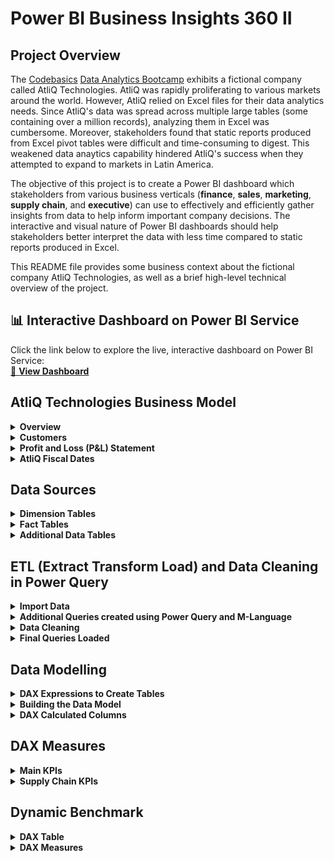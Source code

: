# Power BI Business Insights 360 II

## Project Overview
The [Codebasics](https://codebasics.io/) [Data Analytics Bootcamp](https://codebasics.io/bootcamps/data-analytics-bootcamp-with-practical-job-assistance) exhibits a fictional company called AtliQ Technologies. AtliQ was rapidly proliferating to various markets around the world. However, AtliQ relied on Excel files for their data analytics needs. Since AtliQ's data was spread across multiple large tables (some containing over a million records), analyzing them in Excel was cumbersome. Moreover, stakeholders found that static reports produced from Excel pivot tables were difficult and time-consuming to digest. This weakened data anaytics capability hindered AtliQ's success when they attempted to expand to markets in Latin America.

The objective of this project is to create a Power BI dashboard which stakeholders from various business verticals (**finance**, **sales**, **marketing**, **supply chain**, and **executive**) can use to effectively and efficiently gather insights from data to help inform important company decisions. The interactive and visual nature of Power BI dashboards should help stakeholders better interpret the data with less time compared to static reports produced in Excel.

This README file provides some business context about the fictional company AtliQ Technologies, as well as a brief high-level technical overview of the project.


## 📊 Interactive Dashboard on Power BI Service
Click the link below to explore the live, interactive dashboard on Power BI Service:<br>
[🔗 **View Dashboard**](https://app.powerbi.com/view?r=eyJrIjoiN2JkNjFkYWEtZGJjNi00MTAwLTg4NjEtOTAyMjFjZmM4ZGZlIiwidCI6ImM2ZTU0OWIzLTVmNDUtNDAzMi1hYWU5LWQ0MjQ0ZGM1YjJjNCJ9&pageName=c560809d0bd55033207c)
<br>



## AtliQ Technologies Business Model

<details>
  <summary><b>Overview</b></summary>

AtliQ manufactures computer hardware **products** (e.g., mouse, keyboard, printer, monitor) and then sells them to various **customers** which are stores such as Amazon and Best Buy. Hence, AtliQ's customers are in the form of <ins>store businesses</ins> (e.g., Amazon, Best Buy) and should not be confused with customers in the form of people (i.e., the people purchasing products from Amazon or Best Buy).

</details>

<details>
  <summary><b>Customers</b></summary>

AtliQ's customers are categorized into two different **platforms**:
1. Brick & Motar
   * stores that have physical location(s)
2. E-Commerce
   * stores which only sell products online

AtliQ's customers are categorized into three different **channels**:
1. Retailer
   * Stores not owned by AtliQ (e.g. Amazon, Best Buy)
3. Direct
   * Stores owned by AtliQ. These are AltiQ Exclusive and AtliQ E-Store.
5. Distributor
   * Some markets have laws/regulations which only allow AtliQ to sell products to a distributor type customer within that market. AtliQ sells products to the distributor; the distributor then sells the products to various stores within that market.

</details>

<details>
  <summary><b>Profit and Loss (P&L) Statement</b></summary>

This simplified P&L statement should give a better understanding of AtliQ's business model. In this example, the P&L values are derived from one sale transaction of one product being sold to one customer.
| P&L Line Item | Description | P&L Value Formula | P&L Value Calculation | Final P&L Value |
| :- | :- | :- | :- | -: |
| Gross Price |  The base price of a product | not applicable | `not applicable` | `$50.00` |
| Pre-Invoice Deduction | For every fiscal year, the sales team determines a<br>pre-invoice deduction percentage for each<br><ins>specific customer</ins>. The pre-invoice deduction<br>percentage is based on AtliQ's relationship and<br>experience with the customer. The pre-invoice<br>deduction is applied to the gross price of the<br>product before it is billed to the customer. In this<br>example, the customer receives a pre-invoice<br>deduction of 10% of gross price. | (Gross Price $) *<br> (Pre&nbsp;Invoice&nbsp;Deduction&nbsp;%) | `$50.00` *<br>`0.10` | `$5.00` |
| Net Invoice Sales | The amount of money that is billed to the<br>customer to obtain the product, after<br>pre-invoice deductions are subtracted<br>from gross price. | (Gross Price $) -<br>(Pre&nbsp;Invoice Deduction $) | `$50.00` -<br>`$5.00` | `$45.00` |
| Post-Invoice Deudctions | For&nbsp;each&nbsp;calendar&nbsp;month,&nbsp;the&nbsp;sales&nbsp;team<br>determines&nbsp;a&nbsp;post-invoice&nbsp;deduction&nbsp;percentage<br>based&nbsp;on&nbsp;a&nbsp;<ins>specific&nbsp;customer&nbsp;and&nbsp;product</ins>.&nbsp;For<br>example,&nbsp;if&nbsp;AtliQ&nbsp;sells&nbsp;a&nbsp;product&nbsp;to&nbsp;a&nbsp;customer<br>and&nbsp;that&nbsp;customer&nbsp;agrees&nbsp;to&nbsp;display&nbsp;the&nbsp;product&nbsp;at<br>a&nbsp;prime&nbsp;location&nbsp;within&nbsp;the&nbsp;store&nbsp;during&nbsp;a<br>specific&nbsp;calendar&nbsp;month,&nbsp;AtliQ&nbsp;may&nbsp;pay&nbsp;that<br>customer&nbsp;a&nbsp;post-invoice&nbsp;deduction.&nbsp;AtliQ&nbsp;pays&nbsp;a<br>post-invoice&nbsp;deduction&nbsp;amount&nbsp;as&nbsp;a&nbsp;rebate&nbsp;to&nbsp;the<br>customer&nbsp;after&nbsp;net&nbsp;invoice&nbsp;sales.&nbsp;In&nbsp;this&nbsp;example,<br>the&nbsp;customer&nbsp;receives&nbsp;a&nbsp;post-invoice&nbsp;deduction&nbsp;of<br>20%&nbsp;of&nbsp;net&nbsp;invoice&nbsp;sales. | (Net Invoice Sales $) *<br>(Post-Invoice Deduction %) | `$45.00` *<br>`0.20` | `$9.00` |
| Net Sales | Revenue | (Net Invoice Sales $) -<br>(Post-Invoice Deudctions $) | `$45.00` -<br>`$9.00` | `$36.00` |
| Cost of Goods Sold (COGS) | Expenses AtliQ incurs such as manufacturing<br>products, shipping products, and storing products<br>in warehouses. | (Manufacturing Cost $) +<br>(Freight Cost $) +<br>(Other COGS $) | `not applicable` | `$16.00` |
| Gross Margin | AtliQ's Profit after deducing COGS from Net Sales. | (Net Sales $) -<br>(COGS $) | `$36.00` -<br>`$16.00` | `$20.00` |
| Operational Expenses | Expenses AtliQ incurs from activities such as<br>advertising and promotions of products<br>performed by the marketing team. | (Ads & Promotions $) +<br>(Other&nbsp;Operational&nbsp;Expense&nbsp;$) | `not applicable` | `$15.00` |
| Net Profit | AtliQ's Profit after deducting operational expenses<br>from gross margin. | (Gross Margin $) -<br>(Operational Expenses $) | `$20.00` -<br>`$15.00` | `$5.00` |

</details>


<details>
  <summary><b>AtliQ Fiscal Dates</b></summary>

AtliQ's fiscal year begins in September and ends in August the following year. The example below shows AtliQ's fiscal dates for fiscal year 2021 compared to calendar dates.
| 	Calendar Month and Year	 | 	AtliQ Fiscal Year	 | 	AtliQ Fiscal Month Number | 	AtliQ Fiscal Quarter	 |
| 	-:	 | 	-:	 | 	-:	 | 	-:	 |
| 	September 2020	 | 	2021	 | 	1	 | 	Q1	 |
| 	October 2020	 | 	2021	 | 	2	 | 	Q1	 |
| 	November 2020	 | 	2021	 | 	3	 | 	Q1	 |
| 	December 2020	 | 	2021	 | 	4	 | 	Q2	 |
| 	January 2021	 | 	2021	 | 	5	 | 	Q2	 |
| 	February 2021	 | 	2021	 | 	6	 | 	Q2	 |
| 	March 2021	 | 	2021	 | 	7	 | 	Q3	 |
| 	April 2021	 | 	2021	 | 	8	 | 	Q3	 |
| 	May 2021	 | 	2021	 | 	9	 | 	Q3	 |
| 	June 2021	 | 	2021	 | 	10	 | 	Q4	 |
| 	July 2021	 | 	2021	 | 	11	 | 	Q4	 |
| 	August 2021	 | 	2021	 | 	12	 | 	Q4	 |

</details>




## Data Sources

<details>
  <summary><b>Dimension Tables</b></summary>

AtliQ's data engineers prepared various dimension tables and stored them in a MySQL database schema. Sample records from each dimension table are provided below.

**dim_market**
| market | sub_zone | region |
| :- | :- | :- |
| Japan | ROA | APAC |
| Sweden | NE | EU |
| Brazil | LATAM | LATAM |

Notes:
* `market` is a primary key field.

**dim_customer**
| customer_code | customer         | market       | platform        | channel    |
|:--------------|:-----------------|:-------------|:-----------------|:-----------|
| 90022081      | Amazon           | USA          | E-Commerce       | Retailer   |
| 90023023      | Amazon           | Canada       | E-Commerce       | Retailer   |
| 90004067      | Amazon           | Japan        | E-Commerce       | Retailer   |
| 90022082      | Amazon           | USA          | E-Commerce       | Retailer   |
| 90023030      | Amazon           | Canada       | E-Commerce       | Retailer   |
| 90004068      | Amazon           | Japan        | E-Commerce       | Retailer   |
| 90006156      | Amazon           | Philiphines  | E-Commerce       | Retailer   |
| 90007197      | Amazon           | South Korea  | E-Commerce       | Retailer   |
| 70022085      | Atliq e Store    | USA          | E-Commerce       | Direct     |
| 70023032      | Atliq e Store    | Canada       | E-Commerce       | Direct     |
| 70004070      | Atliq e Store    | Japan        | E-Commerce       | Direct     |
| 70006158      | Atliq e Store    | Philiphines  | E-Commerce       | Direct     |
| 70007199      | Atliq e Store    | South Korea  | E-Commerce       | Direct     |
| 70022084      | AltiQ Exclusive  | USA          | Brick & Mortar   | Direct     |
| 70023031      | AltiQ Exclusive  | Canada       | Brick & Mortar   | Direct     |
| 70004069      | AltiQ Exclusive  | Japan        | Brick & Mortar   | Direct     |
| 70006157      | AltiQ Exclusive  | Philiphines  | Brick & Mortar   | Direct     |
| 70007198      | AltiQ Exclusive  | South Korea  | Brick & Mortar   | Direct     |
| 90022078      | Costco           | USA          | Brick & Mortar   | Retailer   |
| 90023027      | Costco           | Canada       | Brick & Mortar   | Retailer   |
| 90022080      | Staples          | USA          | Brick & Mortar   | Retailer   |
| 90023029      | Staples          | Canada       | Brick & Mortar   | Retailer   |
| 80001019      | Neptune          | China        | Brick & Mortar   | Distributor|
| 80006154      | Synthetic        | Philiphines  | Brick & Mortar   | Distributor|

Notes:
`customer_code` is a primary key field. 

**dim_product**
| product_code  | division | segment     | category                     | product           | variant        |
|:--------------|:---------|:------------|:-----------------------------|:------------------|:---------------|
| A0721150401   | P & A    | Peripherals | Graphic Card                 | AQ GT 21          | Standard       |
| A0721150402   | P & A    | Peripherals | Graphic Card                 | AQ GT 21          | Plus 1         |
| A0721150403   | P & A    | Peripherals | Graphic Card                 | AQ GT 21          | Plus 2         |
| A0721150404   | P & A    | Peripherals | Graphic Card                 | AQ GT 21          | Premium        |
| A3119150301   | P & A    | Accessories | Keyboard                     | AQ Gamers         | Standard 1     |
| A3119150302   | P & A    | Accessories | Keyboard                     | AQ Gamers         | Standard 2     |
| A3119150303   | P & A    | Accessories | Keyboard                     | AQ Gamers         | Plus 1         |
| A3120150304   | P & A    | Accessories | Keyboard                     | AQ Gamers         | Plus 2         |
| A3120150305   | P & A    | Accessories | Keyboard                     | AQ Gamers         | Premium 1      |
| A3120150306   | P & A    | Accessories | Keyboard                     | AQ Gamers         | Premium 2      |
| A4118110101   | PC       | Notebook    | Personal Laptop              | AQ Aspiron        | Standard Grey  |
| A4118110102   | PC       | Notebook    | Personal Laptop              | AQ Aspiron        | Standard Blue  |
| A4118110103   | PC       | Notebook    | Personal Laptop              | AQ Aspiron        | Standard Red   |
| A4118110104   | PC       | Notebook    | Personal Laptop              | AQ Aspiron        | Plus Grey      |
| A4118110105   | PC       | Notebook    | Personal Laptop              | AQ Aspiron        | Plus Blue      |
| A4118110106   | PC       | Notebook    | Personal Laptop              | AQ Aspiron        | Plus Red       |
| A4118110107   | PC       | Notebook    | Personal Laptop              | AQ Aspiron        | Premium Black  |
| A6419160301   | N & S    | Storage     | External Solid State Drives  | AQ Clx1           | Standard       |
| A6419160302   | N & S    | Storage     | External Solid State Drives  | AQ Clx1           | Plus           |
| A6419160303   | N & S    | Storage     | External Solid State Drives  | AQ Clx1           | Premium        |
| A7118160101   | N & S    | Networking  | Wi fi extender               | AQ Wi Power Dx1   | Standard       |
| A7119160102   | N & S    | Networking  | Wi fi extender               | AQ Wi Power Dx1   | Plus           |
| A7119160103   | N & S    | Networking  | Wi fi extender               | AQ Wi Power Dx1   | Premium        |

Notes:
`product_code` is a primary key field.

</details>


<details>
  <summary><b>Fact Tables</b></summary>

AtliQ's data engineers prepared various fact tables and stored them in a MySQL database schema. Sample records from each fact table are provided below.

**fact_forecast_monthly**
| date       | product_code  | division | category                   | product     | customer_code | customer_name         | market    | platform      | channel  | forecast_quantity |
|-----------:|:--------------|:---------|:---------------------------|:------------|:--------------|:----------------------|:----------|:--------------|:---------|------------------:|
| 2019-09-01 | A6218160101   | N & S    | External Solid State Drives | AQ Digit SSD| 70008169      | AltiQ Exclusive       | Australia | Brick & Mortar| Direct   | 318               |
| 2019-09-01 | A6218160101   | N & S    | External Solid State Drives | AQ Digit SSD| 90008165      | Forward Stores        | Australia | Brick & Mortar| Retailer | 69                |
| 2019-09-01 | A6218160101   | N & S    | External Solid State Drives | AQ Digit SSD| 90008166      | Sound                 | Australia | Brick & Mortar| Retailer | 269               |
| 2019-09-01 | A6218160101   | N & S    | External Solid State Drives | AQ Digit SSD| 90008167      | Electricalsocity      | Australia | Brick & Mortar| Retailer | 215               |
| 2019-09-01 | A6218160101   | N & S    | External Solid State Drives | AQ Digit SSD| 70008170      | Atliq e Store         | Australia | E-Commerce    | Direct   | 504               |
| 2019-09-01 | A6218160101   | N & S    | External Solid State Drives | AQ Digit SSD| 90020097      | Atlas Stores          | Austria   | Brick & Mortar| Retailer | 7                 |
| 2019-09-01 | A6218160101   | N & S    | External Solid State Drives | AQ Digit SSD| 90020098      | Electricalsquipo Stores| Austria   | Brick & Mortar| Retailer | 2                 |
| 2019-09-01 | A6218160101   | N & S    | External Solid State Drives | AQ Digit SSD| 90020099      | Integration Stores    | Austria   | Brick & Mortar| Retailer | 2                 |
| 2019-09-01 | A6218160101   | N & S    | External Solid State Drives | AQ Digit SSD| 90020101      | Euronics              | Austria   | Brick & Mortar| Retailer | 3                 |
| 2019-09-01 | A6218160101   | N & S    | External Solid State Drives | AQ Digit SSD| 90020102      | Fnac-Darty            | Austria   | Brick & Mortar| Retailer | 7                 |

Notes:
* This table contains data on the forecasted quantity of sold products for specific customers, on a monthly level
* The data engineer provided this table in **denormalized** format
* The columns `date`, `product_code`, and `customer_code` make up a **composite primary key**
* Data for monthly forecast of quantity of products sold is available from the beginning of fiscal year 2018 to the end of fiscal year 2022 (September 2017 - August 2022)


**fact_sales_monthly**
| date       | product_code  | division | category                   | product     | customer_code | customer_name         | market    | platform      | channel  | sold_quantity |
|-----------:|:--------------|:---------|:---------------------------|:------------|:--------------|:----------------------|:----------|:--------------|:---------|--------------:|
| 2019-09-01 | A6218160101   | N & S    | External Solid State Drives | AQ Digit SSD| 70008169      | AltiQ Exclusive       | Australia | Brick & Mortar| Direct   | 158           |
| 2019-09-01 | A6218160101   | N & S    | External Solid State Drives | AQ Digit SSD| 90008165      | Forward Stores        | Australia | Brick & Mortar| Retailer | 348           |
| 2019-09-01 | A6218160101   | N & S    | External Solid State Drives | AQ Digit SSD| 90008166      | Sound                 | Australia | Brick & Mortar| Retailer | 243           |
| 2019-09-01 | A6218160101   | N & S    | External Solid State Drives | AQ Digit SSD| 90008167      | Electricalsocity      | Australia | Brick & Mortar| Retailer | 261           |
| 2019-09-01 | A6218160101   | N & S    | External Solid State Drives | AQ Digit SSD| 70008170      | Atliq e Store         | Australia | E-Commerce    | Direct   | 138           |
| 2019-09-01 | A6218160101   | N & S    | External Solid State Drives | AQ Digit SSD| 90020097      | Atlas Stores          | Austria   | Brick & Mortar| Retailer | 2             |
| 2019-09-01 | A6218160101   | N & S    | External Solid State Drives | AQ Digit SSD| 90020098      | Electricalsquipo Stores| Austria   | Brick & Mortar| Retailer | 6             |
| 2019-09-01 | A6218160101   | N & S    | External Solid State Drives | AQ Digit SSD| 90020099      | Integration Stores    | Austria   | Brick & Mortar| Retailer | 4             |
| 2019-09-01 | A6218160101   | N & S    | External Solid State Drives | AQ Digit SSD| 90020101      | Euronics              | Austria   | Brick & Mortar| Retailer | 3             |
| 2019-09-01 | A6218160101   | N & S    | External Solid State Drives | AQ Digit SSD| 90020102      | Fnac-Darty            | Austria   | Brick & Mortar| Retailer | 6             |


Notes:
* This table contains data on the actual sold quantity of products for specific customers, on a monthly level
* The data engineer provided this table in **denormalized** format
* The columns `date`, `product_code`, and `customer_code` make up a **composite primary key**
* Data for monthly quantity of products actually sold is available from the beginning of fiscal year 2018 (September 2017) to December 2021


**freight_cost**
| 	market	 | 	fiscal_year	 | 	freight_pct	 | 	other_cost_pct	 |
| 	:-	 | 	-:	 | 	-:	 | 	-:	 |
| 	Australia	 | 	2018	 | 	0.0188	 | 	0.005	 |
| 	Australia	 | 	2019	 | 	0.0304	 | 	0.0048	 |
| 	Australia	 | 	2020	 | 	0.0254	 | 	0.0043	 |
| 	Australia	 | 	2021	 | 	0.0254	 | 	0.0043	 |
| 	Australia	 | 	2022	 | 	0.0254	 | 	0.0043	 |
| 	Bangladesh	 | 	2018	 | 	0.0219	 | 	0.0058	 |
| 	Bangladesh	 | 	2019	 | 	0.0249	 | 	0.0053	 |
| 	Bangladesh	 | 	2020	 | 	0.0258	 | 	0.0035	 |
| 	Bangladesh	 | 	2021	 | 	0.0258	 | 	0.0035	 |
| 	Bangladesh	 | 	2022	 | 	0.0258	 | 	0.0035	 |

Notes:
* Freight cost is one component of COGS. This table contains data at a fiscal year level on freight cost (as a percentage of net sales) for each specific market.
* The columns `market` and `fiscal_year` make up a **composite primary key**


**gross_price**
| product_code  | fiscal_year | gross_price |
|:--------------|------------:|------------:|
| A0118150103   | 2018        | 19.363      |
| A0118150103   | 2019        | 19.3442     |
| A0118150103   | 2020        | 22.1317     |
| A0118150103   | 2021        | 21.7795     |
| A0118150103   | 2022        | 23.992      |
| A0118150104   | 2018        | 19.5743     |
| A0118150104   | 2019        | 18.5072     |
| A0118150104   | 2020        | 20.7734     |
| A0118150104   | 2021        | 22.9729     |
| A0118150104   | 2022        | 23.6298     |

Notes:
* Gross price is the base price of a product. This table contains data on the gross price of each specific product on a fiscal year level. 
* The columns `product_code` and `fiscal_year` make up a **composite primary key**


**manufacturing_cost**
| product_code  | cost_year | manufacturing_cost |
|:--------------|----------:|-------------------:|
| A0118150103   | 2018      | 5.9469             |
| A0118150103   | 2019      | 5.5306             |
| A0118150103   | 2020      | 6.3264             |
| A0118150103   | 2021      | 6.59               |
| A0118150103   | 2022      | 7.1831             |
| A0118150104   | 2018      | 5.8958             |
| A0118150104   | 2019      | 5.4242             |
| A0118150104   | 2020      | 6.4789             |
| A0118150104   | 2021      | 6.8199             |
| A0118150104   | 2022      | 7.3655             |

Notes:
* Manufacturing cost is one component of COGS. This table contains data at a fiscal year level on manufacturing cost ($) for one unit quantity of each specific product.
* The columns `product_code` and `cost_year` make up a **composite primary key**.



**post_invoice_deductions**
| customer_code | product_code   | date       | discounts_pct | other_deductions_pct |
|:--------------|:---------------|-----------:|--------------:|---------------------:|
| 70002017      | A0118150103    | 2021-09-01 | 0.284819951   | 0.070015705          |
| 70002017      | A0118150103    | 2021-10-01 | 0.221476421   | 0.097933181          |
| 70002017      | A0118150104    | 2021-09-01 | 0.243071646   | 0.071690918          |
| 70002017      | A0118150104    | 2021-10-01 | 0.280381778   | 0.099631078          |
| 70002017      | A0219150201    | 2021-09-01 | 0.256135122   | 0.066692363          |
| 70002017      | A0219150201    | 2021-10-01 | 0.268149981   | 0.077287177          |

Notes:
* This table contains data on post invoice deductions (as a percentage of net invoice sales) of a product for a specific customer, on a monthly level.
* The columns `customer_code`, `product_code` and `date` make up a **composite primary key**.

**pre_invoice_deductions**
| customer_code | fiscal_year | pre_invoice_discount_pct |
|:--------------|------------:|--------------------------:|
| 70002017      | 2018        | 0.0824421975              |
| 70002017      | 2019        | 0.0776586135              |
| 70002017      | 2020        | 0.0734578107              |
| 70002017      | 2021        | 0.0702694757              |
| 70002017      | 2022        | 0.1056778298              |
| 70002018      | 2018        | 0.2955677085              |
| 70002018      | 2019        | 0.2576548034              |
| 70002018      | 2020        | 0.2254809791              |
| 70002018      | 2021        | 0.2061071236              |
| 70002018      | 2022        | 0.2930927104              |

Notes:
* This table contains data on pre invoice deductions (as a percentage of gross price) for each specific customer, on a fiscal year level.
* The columns `customer_code`, and `fiscal_year` make up a **composite primary key**.

</details>



<details>
  <summary><b>Additional Data Tables</b></summary>

### Additional Data Tables
Additional data tables were provided in stakeholder meetings. Sample records from each table are provided below.

**operational_expenses**
| 	market	 | 	fiscal_year	 | 	ads_promotions_pct	 | 	other_operational_expense_pct	 |
| 	:-	 | 	-:	 | 	-:	 | 	-:	 |
| 	Brazil	 | 	2018	 | 	0.11178	 | 	0.17172	 |
| 	Brazil	 | 	2019	 | 	0.156975	 | 	0.21147	 |
| 	Brazil	 | 	2020	 | 	0.14214	 | 	0.185606	 |
| 	Brazil	 | 	2021	 | 	0.1451875	 | 	0.203414	 |
| 	Brazil	 | 	2022	 | 	0.18952	 | 	0.196524	 |
| 	Canada	 | 	2018	 | 	0.141264	 | 	0.363528	 |
| 	Canada	 | 	2019	 | 	0.125895	 | 	0.27489	 |
| 	Canada	 | 	2020	 | 	0.101043	 | 	0.231132	 |
| 	Canada	 | 	2021	 | 	0.143117	 | 	0.283305	 |
| 	Canada	 | 	2022	 | 	0.314356	 | 	0.365959	 |

Notes:
* Provided in .csv format
* This table contains data on operational expenses (as a percentage of net sales) for each specific market, on a fiscal year level.
* The columns `market`, and `fiscal_year` make up a **composite primary key**.

**targets**
| 	market	 | 	month	 | 	ns_target	 | 	gm_target	 | 	np_target	 |
| 	:-	 | 	-:	 | 	-:	 | 	-:	 | 	-:	 |
| 	France	 | 	9/1/2021	 | 	$10,198,819.89	 | 	$3,346,388.95	 | 	-$725,768.42	 |
| 	France	 | 	10/1/2021	 | 	$15,549,771.95	 | 	$4,403,518.54	 | 	-$1,422,866.33	 |
| 	France	 | 	11/1/2021	 | 	$15,904,636.14	 | 	$6,218,833.51	 | 	-$916,393.33	 |
| 	France	 | 	12/1/2021	 | 	$17,697,536.05	 | 	$4,805,448.09	 | 	-$1,607,007.06	 |
| 	Indonesia	 | 	9/1/2021	 | 	$8,064,974.87	 | 	$2,796,600.63	 | 	-$1,089,126.47	 |
| 	Indonesia	 | 	10/1/2021	 | 	$10,900,556.90	 | 	$3,853,546.03	 | 	-$1,278,820.63	 |
| 	Indonesia	 | 	11/1/2021	 | 	$11,918,830.63	 | 	$4,232,776.48	 | 	-$1,673,999.76	 |
| 	Indonesia	 | 	12/1/2021	 | 	$12,657,658.69	 | 	$4,186,339.00	 | 	-$2,248,949.51	 |

Notes:
* Provided in .xlsx format
* Target data only available for fiscal year 2022
* This table contains data on benchmark targets set by AtliQ (for net sales, gross margin, and net profit). Target data is available for each specific market on a monthly level.
* The columns `market`, and `month` make up a **composite primary key**.

**marketshare**
| 	sub_zone	 | 	category	 | 	fy_desc	 | 	total_market_sales_$	 | 	atliq_sales_$	 | 	dale_sales_$	 | 	innovo_sales_$	 | 	pacer_sales_$	 | 	bp_sales_$	 | 	others_sales_$	 |
| 	:-	 | 	:-	 | 	-:	 | 	-:	 | 	-:	 | 	-:	 | 	-:	 | 	-:	 | 	-:	 | 	-:	 |
| 	LATAM	 | 	Business&nbsp;Laptop	 | 	2019	 | 	1084.4776	 | 	0.286	 | 	255.9367136	 | 	117.7308883	 | 	82.41162178	 | 	57.68813525	 | 	570.4242411	 |
| 	LATAM	 | 	Business Laptop	 | 	2020	 | 	1523.0215	 | 	1.04346	 | 	319.834515	 | 	102.3470448	 | 	84.94804718	 | 	54.24393374	 | 	960.6044993	 |
| 	LATAM	 | 	Business Laptop	 | 	2021	 | 	1813.3458	 | 	1.34904	 | 	377.1759264	 | 	128.239815	 | 	93.61506493	 | 	55.14312044	 | 	1157.822833	 |
| 	LATAM	 | 	Business Laptop	 | 	2022	 | 	2782.7793	 | 	10.44978	 | 	550.9903014	 | 	333.3491323	 | 	136.6731443	 | 	350.016589	 | 	1401.300353	 |
| 	LATAM	 | 	Gaming Laptop	 | 	2019	 | 	1178.78	 | 	0.05588	 | 	278.19208	 | 	111.276832	 | 	50.0745744	 | 	57.86395264	 | 	681.316681	 |
| 	LATAM	 | 	Gaming Laptop	 | 	2020	 | 	1799.9345	 | 	0.15862	 | 	435.584149	 | 	150.2765314	 | 	132.2433476	 | 	94.67421479	 | 	986.9976372	 |
| 	LATAM	 | 	Gaming Laptop	 | 	2021	 | 	2417.7944	 | 	0.83688	 | 	469.0521136	 | 	197.0018877	 | 	133.9612836	 | 	161.5415479	 | 	1455.400687	 |
| 	LATAM	 | 	Gaming Laptop	 | 	2022	 | 	3091.977	 | 	8.40752	 | 	927.5931	 | 	389.589102	 | 	179.2109869	 | 	331.1507367	 | 	1256.025554	 |

Notes:
* Provided in .xlsx format
* This table contains data on the marketshare of various personal computer (PC) manufacturers (atliq, dale, innovo, pacer, bp). This marketshare data is available for each specific sub zone, product category (PC type product categories only) and fiscal year.
</details>











## ETL (Extract Transform Load) and Data Cleaning in Power Query


<details>
  <summary><b>Import Data</b></summary>

The data tables from MySQL, .csv, and .xlsx were imported into **Power Query**:</br>
![image alt](https://raw.githubusercontent.com/mike-li8/Power-BI-Business-Insights-360-II/refs/heads/main/Screenshots/PowerQuery%20Initial%20Import.PNG)
</details>


<details>
  <summary><b>Additional Queries created using Power Query and M-Language</b></summary>

### Add step to query: `fact_forecast_monthly`
Remove unnecessary redundant columns:
```
= Table.SelectColumns(fact_forecast_monthly, {"date", "product_code", "customer_code", "forecast_quantity"})
```
Sample records from query result:</br>
![image alt](https://raw.githubusercontent.com/mike-li8/Power-BI-Business-Insights-360-II/refs/heads/main/Screenshots/Forecast_Monthly%20remove%20redundant%20columns.PNG)


### Add step to query: `fact_sales_monthly`
Remove unnecessary redundant columns:
```
= Table.SelectColumns(fact_sales_monthly,{"date", "product_code", "customer_code", "sold_quantity"})
```
Sample records from query result:</br>
![image alt](https://raw.githubusercontent.com/mike-li8/Power-BI-Business-Insights-360-II/refs/heads/main/Screenshots/Sales_Monthly%20remove%20redundant%20columns.PNG)


### Create new query: `Last_Sales_Month`
Create a new query to generate a single date value representing the last month sales data is available in the table `fact_sales_monthly`:

```
let
    LastSalesMonth = List.Max(fact_sales_monthly[date])
in
    LastSalesMonth
```
Query result:</br>
![image alt](https://raw.githubusercontent.com/mike-li8/Power-BI-Business-Insights-360-II/refs/heads/main/Screenshots/last%20sales%20month%20query%20result.PNG)


### Create new query: `Refresh Date`
Create new query to generate a single date value representing the latest day the refresh button was pressed for this dashboard:
```
= DateTime.Date(DateTime.LocalNow())
```



### Create new query: `Combine Sales and Forecast`
```
let
    // Filter the forecast table to only include records with dates where sales data is not avaliable
    #"FilterForecastTable" = Table.SelectRows(fact_forecast_monthly, each [date] > Last_Sales_Month),

    // Rename sold_quanity column in sales table to Qty
    #"Rename sold_quantity to Qty" = Table.RenameColumns(fact_sales_monthly, {{"sold_quantity", "Qty"}}),

    // Rename forecast_quantity column in forecast table to Qty
    #"Rename forecast_quantity to Qty" = Table.RenameColumns(fact_forecast_monthly, {{"forecast_quantity", "Qty"}}),

    // Union of Sales and Forecast tables
    UnionSalesForecast = Table.Combine({#"Rename sold_quantity to Qty", #"Rename forecast_quantity to Qty"})
in
    UnionSalesForecast
```
Sample records from query result:<br>
![image alt](https://raw.githubusercontent.com/mike-li8/Power-BI-Business-Insights-360-II/refs/heads/main/Screenshots/Combined%20Sales%20and%20Forecast.PNG)

`Combine Sales and Forecast` query combines the `fact_sales_monthly` query with the `fact_forecast_monthly` query based on the diagram below (similar to SQL Union):
![image alt](https://raw.githubusercontent.com/mike-li8/Power-BI-Business-Insights-360-II/refs/heads/main/Screenshots/Combined%20Sales%20and%20Forecast%20Diagram.PNG)

`Combine Sales and Forecast` contains:
1. All sales data from `fact_sales_monthly` up to and including the last sales month (December 2021).
2. Forecasted sales data from `fact_forecast_monthly` starting from January 2022 onwards.


### Create new query: `Fact_Actuals_Estimates`
* Left join `Combine Sales and Forecast` with `gross_price`
* Left join `Combine Sales and Forecast` with `pre_invoice_deductions`
* Add calculated column for gross sales
* Add calculated column for net invoice sales

```
let
    // Add fiscal year column to act as a key field matching records for a left join
    #"Add fiscal year column" = Table.AddColumn(#"Combine Sales and Forecast", "fiscal_year", each Date.Year(Date.AddMonths([date],4))),
    #"Changed fiscal_year column datatype" = Table.TransformColumnTypes(#"Add fiscal year column",{{"fiscal_year", type text}}),

    // Left join with gross_price table
    #"Left Join with gross_price" = Table.NestedJoin(#"Changed fiscal_year column datatype", {"product_code", "fiscal_year"}, gross_price, {"product_code", "fiscal_year"}, "gross_price", JoinKind.LeftOuter),
    #"Expanded gross_price" = Table.ExpandTableColumn(#"Left Join with gross_price", "gross_price", {"gross_price"}, {"gross_price"}),

    // Calculated column for gross_sales_amount
    #"Calculated Column for gross_sales_amount" = Table.AddColumn(#"Expanded gross_price", "gross_sales_amount", each [Qty] * [gross_price]),

    // Left join with pre_invoice_deductions table
    #"Left Join with pre_invoice_deductions" = Table.NestedJoin(#"Calculated Column for gross_sales_amount", {"customer_code", "fiscal_year"}, pre_invoice_deductions, {"customer_code", "fiscal_year"}, "pre_invoice_deductions", JoinKind.LeftOuter),
    #"Expanded pre_invoice_deductions" = Table.ExpandTableColumn(#"Left Join with pre_invoice_deductions", "pre_invoice_deductions", {"pre_invoice_discount_pct"}, {"pre_invoice_discount_pct"}),

    // Calculated column for net_invoice_sales_amount
    #"Calculated column for net_invoice_sales_amount" = Table.AddColumn(#"Expanded pre_invoice_deductions", "net_invoice_sales_amount", each [gross_sales_amount] - [gross_sales_amount] * [pre_invoice_discount_pct]),

    // Remove unnecessary columns used to help with the join
    #"Removed unnecessary redundant columns" = Table.RemoveColumns(#"Calculated column for net_invoice_sales_amount",{"fiscal_year", "gross_price", "pre_invoice_discount_pct"}),

    // Set datatypes for columns
    #"Set columns to appropriate datatypes" = Table.TransformColumnTypes(#"Removed unnecessary redundant columns",{{"gross_sales_amount", Currency.Type}, {"net_invoice_sales_amount", Currency.Type}})
in
    #"Set columns to appropriate datatypes"
```
Sample records from query result:</br>
![image alt](https://raw.githubusercontent.com/mike-li8/Power-BI-Business-Insights-360-II/refs/heads/main/Screenshots/Fact_Actuals_Estimates.PNG)




### Create new query: `dim_date`
Create a date dimension table with three columns:
* `date` for each calendar date. This is a primary key field.
* `month` for calendar month (first day of the calendar month)
* `fiscal_year` for AtliQ's fiscal year for each respective calendar date/month
```
let
    // Find minimum date from forecast table
    MinForecastDate = List.Min(fact_forecast_monthly[date]),
    // Find minimum date from sales table
    MinSalesDate = List.Min(fact_sales_monthly[date]),
    // Find the lower of MinForecastDate and MinSalesDate. This is the lowest date in dim_date table.
    StartDate = List.Min({MinForecastDate, MinSalesDate}),

    // Find maximum date from forecast table
    MaxForecastDate = List.Max(fact_forecast_monthly[date]),
    // Find maximum date from sales table
    MaxSalesDate = List.Max(fact_sales_monthly[date]),
    // Find the higher of MaxForecastDate and MaxSalesDate. This is the highest date in dim_date table.
    EndDate = List.Max({MaxForecastDate, MaxSalesDate}),

    // Create a list of dates from StartDate to EndDate and sort ascending
    DateList = List.Dates(StartDate, Duration.Days(EndDate - StartDate) + 1, #duration(1, 0, 0, 0)),
    DateList_SortASC = List.Sort(DateList,Order.Ascending),

    // Convert list of dates to table and assign appropriate datatype to date column
    DateTable = Table.FromList(DateList_SortASC, Splitter.SplitByNothing(), {"date"}),
    #"Changed data type of date column" = Table.TransformColumnTypes(DateTable,{{"date", type date}}),

    // Since data in forecast and sales tables are aggregated on a monthly level,
    // add a month column representing the first day of the month
    #"Add month column" = Table.AddColumn(#"Changed data type of date column", "month", each Date.StartOfMonth([date]), type date),

    // Add column for AtliQ's fiscal year by adding 4 months to the calendar month
    #"Add Fiscal Year column" = Table.AddColumn(#"Add month column", "fiscal_year", each Text.From(Date.Year(Date.AddMonths([month], 4))), type text)

in
    #"Add Fiscal Year column"
```

Sample records from query result:<br>
![image alt](https://raw.githubusercontent.com/mike-li8/Power-BI-Business-Insights-360-II/refs/heads/main/Screenshots/dim_date%20query.PNG)



### Add two steps to query: `Marketshare`
Add two additional steps to the `marketshare` query:
1. Transform the table to make it more suitable for building data model and visuals later.
```
= Table.UnpivotOtherColumns(marketshare, {"sub_zone", "category", "fy_desc", "total_market_sales_$"}, "Manufacturer", "sales_$")
```
2. Remove the text "sales_$" after the "_" delimiter for each manufacturer name.
```
= Table.TransformColumns(marketshare, {{"Manufacturer", each Text.BeforeDelimiter(_, "_"), type text}})
```
Sample records from query result:<br>
![image alt](https://raw.githubusercontent.com/mike-li8/Power-BI-Business-Insights-360-II/refs/heads/main/Screenshots/marketshare%20query.PNG)
</details>

<details>
  <summary><b>Data Cleaning</b></summary>
Data cleaning is a vital step to reduce the likelihood of errors and biases when business stakeholders use the final dashboard to inform the decision-making process.
Various data cleaning tasks were formed using Power Query (this list is not exhaustive):
* Identifying duplicate values and rectifying them with an appropriate method
* Investigating outliers in quantitative fields with business stakeholders and removing them if appropriate.
* Text fields: fixing spelling mistakes, removing extra white space
* Ensuring primary key fields contain unique values
* Ensuring composite primary key fields contain unique combinations of values
* Connecting with business stakeholders to determine an appropriate interpretation of null/blank values and rectifying them with an appropriate method if needed.
</details>

<details>
  <summary><b>Final Queries Loaded</b></summary>
The image below shows the final queries loaded from Power Query to Power BI. To improve query load time, queries not required to build the Power BI dashboard have their load disabled (queries in *italic* in the image below have their load disabled). Queries with their load disabled are either intermediate query steps or queries containing data that are already included in queries with their load enabled.<br>
![image alt](https://raw.githubusercontent.com/mike-li8/Power-BI-Business-Insights-360-II/refs/heads/main/Screenshots/final%20queries%20loaded.PNG)

</details>



## Data Modelling

<details>

  <summary><b>DAX Expressions to Create Tables</b></summary>

To help build the data model, three new dimension tables were created using DAX.

### `fiscal_year` table
```
fiscal_year = ALLNOBLANKROW(dim_date[fiscal_year])
```
![image alt](https://raw.githubusercontent.com/mike-li8/Power-BI-Business-Insights-360-II/refs/heads/main/Screenshots/dax%20fiscal%20year%20table.PNG)

### `sub_zone` table
```
// Unique market sub zones
sub_zone = ALLNOBLANKROW(dim_market[sub_zone])
```
![image alt](https://raw.githubusercontent.com/mike-li8/Power-BI-Business-Insights-360-II/refs/heads/main/Screenshots/subzone%20dax%20table.PNG)

### `category` table
```
// Unique product categories
category = ALLNOBLANKROW(dim_product[category])
```
![image alt](https://raw.githubusercontent.com/mike-li8/Power-BI-Business-Insights-360-II/refs/heads/main/Screenshots/category%20dax%20table.PNG)

</details>



<details>
  <summary><b>Building the Data Model</b></summary>

The image below shows the completed data model (snowflake schema) in Power BI Model View:<br>
![image alt](https://raw.githubusercontent.com/mike-li8/Power-BI-Business-Insights-360-II/refs/heads/main/Screenshots/data%20model%20dax.PNG)
</details>





<details>
  <summary><b>DAX Calculated Columns</b></summary>

To facilitate dashboard building, DAX expressions were used to create new columns in the tables `dim_date`, `dim_products`, and `Fact_Actuals_Estimates`

### Calculated Columns in `dim_date`
```
fiscal_quarter = 
SWITCH(
    TRUE(),
    MONTH(dim_date[date]) IN {9,10,11},
    "Q1",
    MONTH(dim_date[date]) IN {12,1,2},
    "Q2",
    MONTH(dim_date[date]) IN {3,4,5},
    "Q3",
    MONTH(dim_date[date]) IN {6,7,8},
    "Q4"
)
```
```
ytd_ytg = 

VAR current_fiscal_month = MONTH(DATE(YEAR(dim_date[date]), MONTH(dim_date[date]) + 4, 1))

VAR most_recent_calendar_month_with_sales = [Most_Recent_Month_With_Sales_Data]

VAR most_recent_fiscal_month_with_sales =
MONTH(
    DATE(
        YEAR(most_recent_calendar_month_with_sales),
        MONTH(most_recent_calendar_month_with_sales) + 4,
        1
    )
)

RETURN
IF(
    current_fiscal_month <= most_recent_fiscal_month_with_sales,
    "YTD",
    "YTG"
)
```

### Calculated Column in `dim_product`
```
product_and_variant = dim_product[product] & " [" & dim_product[variant] & "]"
```

### Calculated Columns in `Fact_Actuals_Estimates`
```
post_invoice_deduction_amount =
// Retrieve post invoice deduction percent for each row
VAR res = CALCULATE(
    MAX(post_invoice_deductions[discounts_pct]),
    RELATEDTABLE(post_invoice_deductions))

// Calculate post invoice deduction amount for each row
RETURN res * Fact_Actuals_Estimates[net_invoice_sales_amount]
```

```
post_invoice_other_deduction_amount =
// Retrieve other post invoice deduction percent for each row
VAR res = CALCULATE(
    MAX(post_invoice_deductions[other_deductions_pct]), 
    RELATEDTABLE(post_invoice_deductions))

// Calculate other post invoice deduction amount for each row
RETURN res * Fact_Actuals_Estimates[net_invoice_sales_amount]
```

```
// Calculate net sales (revenue) for each row
net_sales_amount = Fact_Actuals_Estimates[net_invoice_sales_amount] - Fact_Actuals_Estimates[post_invoice_deduction_amount] - Fact_Actuals_Estimates[post_invoice_other_deduction_amount]
```

```
manufacturing_cost =
// Retrieve manufacturing cost for each row
var res = CALCULATE(
    MAX(manufacturing_cost[manufacturing_cost]),
    RELATEDTABLE(manufacturing_cost))

// Calculate manufacturing cost for each row
RETURN res * Fact_Actuals_Estimates[Qty]
```

```
freight_cost =
// Retrieve freight cost for each row
var res = CALCULATE(
    MAX(freight_cost[freight_pct]),
    RELATEDTABLE(freight_cost))

// Calculate freight cost for each row
RETURN res * Fact_Actuals_Estimates[net_sales_amount]
```

```
// Retrieve other costs for each row
other_cost = 
var res = CALCULATE(MAX(freight_cost[other_cost_pct]), 
RELATEDTABLE(freight_cost))

// Calculate other costs for each row
RETURN res * Fact_Actuals_Estimates[net_sales_amount]
```

```
// Retrieve ads and promotions costs for each row
ads_promotion = 
var res = CALCULATE(
    MAX('operational_expenses'[ads_promotions_pct]),
    RELATEDTABLE('operational_expenses'))

// Calculate ads and promotions costs for each row
RETURN res * Fact_Actuals_Estimates[net_sales_amount]
```

```
// Retrieve other operational expense costs for each row
other_operational_expense = 
var res = CALCULATE(
    MAX('operational_expenses'[other_operational_expense_pct]),
    RELATEDTABLE('operational_expenses'))

// Calculate other operational expense costs for each row
RETURN res * Fact_Actuals_Estimates[net_sales_amount]
```
</details>













## DAX Measures

<details>
  <summary><b>Main KPIs</b></summary>

Gross Sales
```
GS_$ = SUM(FactActualsEstimates[gross_sales_amount])
```

Net Invoice Sales
```
NIS_$ = SUM(FactActualsEstimates[net_invoice_sales_amount])
```

Pre Invoice Deductions
```
Pre_Invoice_Deduction_$ = [GS_$] - [NIS_$]
```

Post Invoice Deductions
```
Post_Invoice_Deduction_Main_$ = SUM(FactActualsEstimates[post_invoice_deduction_amount])
```
```
Post_Invoice_Deduction_Other_$ = SUM(FactActualsEstimates[post_invoice_other_deduction_amount])
```
```
Post_Invoice_Deduction_Total_$ = [Post_Invoice_Deduction_Main_$] + [Post_Invoice_Deduction_Other_$]
```

Net Sales
```
NS_$ = SUM(FactActualsEstimates[net_sales_amount])
```

Cost of Goods Sold (COGS)
```
Manufacturing_Cost_$ = SUM(FactActualsEstimates[manufacturing_cost])
```
```
Freight_Cost_$ = SUM(FactActualsEstimates[freight_cost])
```
```
Other_Cost_$ = SUM(FactActualsEstimates[other_cost])
```
```
Total_COGS_$ = [Manufacturing_Cost_$] + [Freight_Cost_$] + [Other_Cost_$]
```

Gross Margin
```
GM_$ = [NS_$] - [Total_COGS_$]
```
```
GM_% = DIVIDE([GM_$], [NS_$], 0)
```
```
GM / Unit = DIVIDE([GM_$], SUM(FactActualsEstimates[Qty]), 0)
```

Operational Expenses
```
Ads_&_Promotions_$ = SUM(FactActualsEstimates[ads_promotion])
```
```
Other_Operational_Expense_$ = SUM(FactActualsEstimates[other_operational_expense])
```
```
Total_Operational_Expense_$ = [Ads_&_Promotions_$] + [Other_Operational_Expense_$]
```

Net Profit
```
NP_$ = [GM_$] - [Total_Operational_Expense_$]
```
```
NP_% = DIVIDE([NP_$], [NS_$], 0)
```
```
NP / Unit = DIVIDE([NP_$], SUM(FactActualsEstimates[Qty]), 0)
```

Marketshare
```
AtliQ_PC_Marketshare_% = 

VAR atliq_sales = 
CALCULATE(
    SUM(marketshare[sales_$]),
    marketshare[Manufacturer] = "atliq"
)

VAR total_market_sales = 
CALCULATE(
    SUM(marketshare[total_market_sales_$]),
    marketshare[Manufacturer] = "atliq"
)

RETURN
DIVIDE(
    atliq_sales,
    total_market_sales,
    0
)
```
```
PC_Marketshare_% = 
DIVIDE(
    SUM(marketshare[sales_$]),
    SUM(marketshare[total_market_sales_$]),
    0
)
```

Revenue Contribution %
```
RC_% = 
DIVIDE(
    [NS_$],
    CALCULATE(
        [NS_$],
        ALL(dim_market),
        ALL(dim_customer),
        ALL(dim_product)
    ),
    0
)
```

</details>






<details>
  <summary><b>Supply Chain KPIs</b></summary>

At AtliQ Technologies, supply chain metrics must be calculated for **each product on a montly level**. The screenshot below gives an example of how supply chain metrics are calculated for **one specific product** for a given fiscal year.
![image alt](https://raw.githubusercontent.com/mike-li8/Power-BI-Business-Insights-360-II/refs/heads/main/Screenshots/SupplyChain%20Example.PNG)


Last Sales Month
```
Most_Recent_Month_With_Sales_Data = MAX(LastSalesMonth[LastSalesMonth])
```

Sold Quantity
```
Sold_Quantity = 
CALCULATE(
    SUM(FactActualsEstimates[Qty]),
    FILTER(
        FactActualsEstimates,
        FactActualsEstimates[date] <= [Most_Recent_Month_With_Sales_Data]
    )
)
```

Forecasted Quantity
```
Forecasted_Quantity = 
CALCULATE(
    SUM(fact_forecast_monthly[forecast_quantity]),
    FILTER(
        fact_forecast_monthly,
        fact_forecast_monthly[date] <= [Most_Recent_Month_With_Sales_Data]
    )
)
```

Net Error and Inventory Risk
```
Net_Error = 
IF(
    ISBLANK([Sold_Quantity]) || ISBLANK([Forecasted_Quantity]),
    BLANK(),
    [Forecasted_Quantity] - [Sold_Quantity]
)
```
```
Inventory_Risk = 
SWITCH(
    TRUE(),
    ISBLANK([Sold_Quantity]) || ISBLANK([Forecasted_Quantity]),
    BLANK(),
    [Net_Error] > 0,
    "🔼 EI",
    [Net_Error] = 0,
    "PI",
    [Net_Error] < 0,
    "🚫 OOS"
)
```

Absolute Error
```
ABS_Error = 

VAR result = 
SUMX(
    DISTINCT(dim_date[month]),
    SUMX(
        DISTINCT(dim_product[product_code]),
        ABS([Net_Error])
    )
)

RETURN
IF(
    ISBLANK([Sold_Quantity]) || ISBLANK([Forecasted_Quantity]),
    BLANK(),
    result
)
```
```
ABS_Error_% = 

VAR result = 
DIVIDE(
    [ABS_Error],
    [Forecasted_Quantity],
    0
)

RETURN
IF(
    ISBLANK([Sold_Quantity]) || ISBLANK([Forecasted_Quantity]),
    BLANK(),
    result
)
```

Forecast Accuracy %
```
Forecast_Accuracy_% = 
IF(
    ISBLANK([ABS_Error_%]),
    BLANK(),
    1 - [ABS_Error_%]
)
```

</details>

## Dynamic Benchmark
<details>
  <summary><b>DAX Table</b></summary>

This dashboard enables users to compare certain KPIs against two types of benchmarks. A toggle switch allows users to switch between the following benchmark options:
1.	Year-over-Year (YoY) – Compares KPI values for the current time period to the same time period in the previous year.
2.	Target – Compares current KPI values to predefined business targets set by stakeholders.


To create this toggle switch (using slicer visual):<br>
![image alt](https://raw.githubusercontent.com/mike-li8/Power-BI-Business-Insights-360-II/refs/heads/main/Screenshots/BM%20toggle%20switch.PNG)<br>
where the user can choose which benchmark to show, a DAX calculated table `Benchmark_Switch_Table` was created:
```
Benchmark_Switch_Table = 
UNION(
    ROW("Primary_Key", 1, "Selection", "YoY"),
    ROW("Primary_Key", 2, "Selection", "Target")
)
```
![image alt](https://raw.githubusercontent.com/mike-li8/Power-BI-Business-Insights-360-II/refs/heads/main/Screenshots/BM%20Switch%20table.PNG)

</details>

<details>
  <summary><b>DAX Measures</b></summary>

**Filter Context Check**
Target benchmark data is only avaliable for the following KPIs: net sales, gross margin, and net profit. Since target data is only avaliable at the market level, the target benchmark should not be displayed when more granular filters such as products or customers are applied. To enforce this logic, the following DAX expression is used to check the filter context:
```
Customer_Product_FilterContext_Check = ISCROSSFILTERED(dim_product[product]) || ISFILTERED(dim_customer[customer])
```
When this measure returns true, it is not appropriate to display the target benchmark values related to net sales, gross margin, and net profit.

**Net Sales Benchmark Measures**
```
NS_$_SPLY = 
CALCULATE(
    [NS_$],
    SAMEPERIODLASTYEAR(dim_date[date])
)
```
```
NS_$_Target = 

VAR target = SUM(fact_targets[ns_target])

RETURN
IF(
    [Customer_Product_FilterContext_Check],
    BLANK(),
    target
)
```
```
NS_$_BM = 
SWITCH(
    TRUE(),
    SELECTEDVALUE('Benchmark_Switch_Table'[Primary_Key]) = 1, [NS_$_SPLY],
    SELECTEDVALUE('Benchmark_Switch_Table'[Primary_Key]) = 2, [NS_$_Target]
)
```
```
NS_$ Percentage Variance from BM = 

VAR result = DIVIDE([NS_$] - [NS_$_BM], ABS([NS_$_BM]), 0)

RETURN
IF(
    ISBLANK([NS_$]) || ISBLANK([NS_$_BM]),
    BLANK(),
    result
)
```

**Gross Margin Benchmark Measures**
```
GM_$_Target = 

VAR target = SUM(fact_targets[gm_target])

RETURN
IF(
    [Customer_Product_FilterContext_Check],
    BLANK(),
    target
)
```

**Gross Margin % Benchmark Measures**
```
GM_%_Target = 

VAR target = 
DIVIDE(
    SUM(fact_targets[gm_target]),
    SUM(fact_targets[ns_target]),
    0
)

RETURN
IF(
    [Customer_Product_FilterContext_Check],
    BLANK(),
    target
)
```
```
GM_%_SPLY = 
CALCULATE(
    [GM_%],
    SAMEPERIODLASTYEAR(dim_date[date])
)
```
```
GM_%_BM = 
SWITCH(
    TRUE(),
    SELECTEDVALUE('Benchmark_Switch_Table'[Primary_Key]) = 1, [GM_%_SPLY],
    SELECTEDVALUE('Benchmark_Switch_Table'[Primary_Key]) = 2, [GM_%_Target]
)
```
```
GM_% Variance from BM = 

VAR result = [GM_%] - [GM_%_BM]

RETURN
IF(
    ISBLANK([GM_%]) || ISBLANK([GM_%_BM]),
    BLANK(),
    result
)
```
```
GM_% Percentage Variance from BM = 

VAR result = DIVIDE([GM_% Variance from BM], ABS([GM_%_BM]), 0)

RETURN
IF(
    ISBLANK([GM_% Variance from BM]) || ISBLANK([GM_%_BM]),
    BLANK(),
    result
)
```

**Net Profit Benchmark Measures**
```
NP_$_Target = 

VAR target = SUM(fact_targets[np_target])

RETURN
IF(
    [Customer_Product_FilterContext_Check],
    BLANK(),
    target
)
```


**Net Profit % Benchmark Measures**
```
NP_%_SPLY = 
CALCULATE(
    [NP_%],
    SAMEPERIODLASTYEAR(dim_date[date])
)
```
```
NP_%_Target = 

VAR target = 
DIVIDE(
    SUM(fact_targets[np_target]),
    SUM(fact_targets[ns_target]),
    0
)

RETURN
IF(
    [Customer_Product_FilterContext_Check],
    BLANK(),
    target
)
```
```
NP_%_BM = 
SWITCH(
    TRUE(),
    SELECTEDVALUE('Benchmark_Switch_Table'[Primary_Key]) = 1, [NP_%_SPLY],
    SELECTEDVALUE('Benchmark_Switch_Table'[Primary_Key]) = 2, [NP_%_Target]
)
```
```
NP_% Variance from BM = 

VAR result = [NP_%] - [NP_%_BM]

RETURN
IF(
    ISBLANK([NP_%]) || ISBLANK([NP_%_BM]),
    BLANK(),
    result
)
```
```
NP_% Percentage Variance from BM = 

VAR result = DIVIDE([NP_% Variance from BM], ABS([NP_%_BM]), 0)

RETURN
IF(
    ISBLANK([NP_% Variance from BM]) || ISBLANK([NP_%_BM]),
    BLANK(),
    result
)
```

**Supply Chain Benchmark Measures**
YoY is the only benchmark available and/or applicable to supply chain KPIs.
```
Net_Error_SPLY = 
CALCULATE(
    [Net_Error],
    SAMEPERIODLASTYEAR(dim_date[date])
)
```
```
Net_Error_BM = 
SWITCH(
    TRUE(),
    SELECTEDVALUE('Benchmark_Switch_Table'[Primary_Key]) = 1, [Net_Error_SPLY],
    SELECTEDVALUE('Benchmark_Switch_Table'[Primary_Key]) = 2, BLANK()
)
```
```
ABS_Error_SPLY = 
CALCULATE(
    [ABS_Error],
    SAMEPERIODLASTYEAR(dim_date[date])
)
```
```
ABS_Error_BM = 

SWITCH(
    TRUE(),
    SELECTEDVALUE('Benchmark_Switch_Table'[Primary_Key]) = 1, [ABS_Error_SPLY],
    SELECTEDVALUE('Benchmark_Switch_Table'[Primary_Key]) = 2, BLANK()
)
```
```
ABS_Error_Percentage_Variance_from_BM = 

VAR result = DIVIDE([ABS_Error] - [ABS_Error_BM], ABS([ABS_Error_BM]), 0)

RETURN
IF(
    ISBLANK([ABS_Error]) || ISBLANK([ABS_Error_BM]),
    BLANK(),
    result
)
```
```
Forecast_Accuracy_%_SPLY = 
CALCULATE(
    [Forecast_Accuracy_%],
    SAMEPERIODLASTYEAR(dim_date[date])
)
```
```
Forecast_Accuracy_%_BM = 
SWITCH(
    TRUE(),
    SELECTEDVALUE('Benchmark_Switch_Table'[Primary_Key]) = 1, [Forecast_Accuracy_%_SPLY],
    SELECTEDVALUE('Benchmark_Switch_Table'[Primary_Key]) = 2, BLANK()
)
```
```
Forecast_Accuracy_%_Percentage_Variance_from_BM = 

VAR result = DIVIDE([Forecast_Accuracy_%] - [Forecast_Accuracy_%_BM], ABS([Forecast_Accuracy_%_BM]), 0)

RETURN
IF(
    ISBLANK([Forecast_Accuracy_%]) || ISBLANK([Forecast_Accuracy_%_BM]),
    BLANK(),
    result
)
```

</details>
